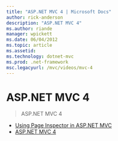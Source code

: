 ```yaml
---
title: "ASP.NET MVC 4 | Microsoft Docs"
author: rick-anderson
description: "ASP.NET MVC 4"
ms.author: riande
manager: wpickett
ms.date: 06/04/2012
ms.topic: article
ms.assetid: 
ms.technology: dotnet-mvc
ms.prod: .net-framework
msc.legacyurl: /mvc/videos/mvc-4
---
```

ASP.NET MVC 4
====================
> ASP.NET MVC 4


- [Using Page Inspector in ASP.NET MVC](using-page-inspector-in-aspnet-mvc.md)
- [ASP.NET MVC 4](aspnet-mvc-4.md)